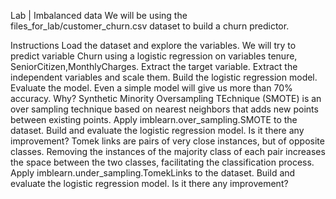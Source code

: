 Lab | Imbalanced data
We will be using the files_for_lab/customer_churn.csv dataset to build a churn predictor.

Instructions
Load the dataset and explore the variables.
We will try to predict variable Churn using a logistic regression on variables tenure, SeniorCitizen,MonthlyCharges.
Extract the target variable.
Extract the independent variables and scale them.
Build the logistic regression model.
Evaluate the model.
Even a simple model will give us more than 70% accuracy. Why?
Synthetic Minority Oversampling TEchnique (SMOTE) is an over sampling technique based on nearest neighbors that adds new points between existing points. Apply imblearn.over_sampling.SMOTE to the dataset. Build and evaluate the logistic regression model. Is it there any improvement?
Tomek links are pairs of very close instances, but of opposite classes. Removing the instances of the majority class of each pair increases the space between the two classes, facilitating the classification process. Apply imblearn.under_sampling.TomekLinks to the dataset. Build and evaluate the logistic regression model. Is it there any improvement?
